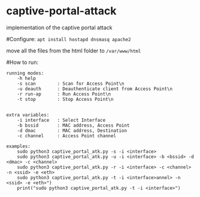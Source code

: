 # captive-portal-attack
implementation of the captive portal attack

#Configure:
`apt install hostapd dnsmasq apache2`

move all the files from the html folder to `/var/www/html`

#How to run:
```
running modes:
    -h help
    -s scan        : Scan for Access Point\n
    -u deauth      : Deauthenticate client from Access Point\n
    -r run-ap      : Run Access Point\n
    -t stop        : Stop Access Point\n


extra variables:
    -i interface   : Select Interface
    -b bssid       : MAC address, Access Point
    -d dmac        : MAC address, Destination
    -c channel     : Access Point channel

examples:
    sudo python3 captive_portal_atk.py -s -i <interface>
    sudo python3 captive_portal_atk.py -u -i <interface> -b <bssid> -d <dmac> -c <channel>
    sudo python3 captive_portal_atk.py -r -i <interface> -c <channel> -n <ssid> -e <eth>
    sudo python3 captive_portal_atk.py -t -i <interface>annel> -n <ssid> -e <eth>")
    print("sudo python3 captive_portal_atk.py -t -i <interface>")
```
